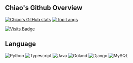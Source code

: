 <!--
**Chiaooo/Chiaooo** is a ✨ _special_ ✨ repository because its `README.md` (this file) appears on your GitHub profile.

Here are some ideas to get you started:

- 🔭 I’m currently working on ...
- 🌱 I’m currently learning ...
- 👯 I’m looking to collaborate on ...
- 🤔 I’m looking for help with ...
- 💬 Ask me about ...
- 📫 How to reach me: ...
- 😄 Pronouns: ...
- ⚡ Fun fact: ...
-->
## Chiao's Github Overview
[![Chiao's GitHub stats](https://github-readme-stats.vercel.app/api?username=Chiaooo&theme=vue-dark&count_private=true)](https://github.com/anuraghazra/github-readme-stats)
[![Top Langs](https://github-readme-stats.vercel.app/api/top-langs/?username=Chiaooo&theme=vue-dark&count_private=true&layout=compact&card_width=250)](https://github.com/anuraghazra/github-readme-stats)  

[![Visits Badge](https://badges.pufler.dev/visits/Chiaooo/SchoolHomeworks)](https://badges.pufler.dev)
  
## Language
![Python](http://img.shields.io/badge/-Python-3776AB?style=for-the-badge&logo=python&logoColor=ffff4a) 
![Typescript](http://img.shields.io/badge/-Typescript-CC342D?style=for-the-badge&logo=Typescript&logoColor=ffe8e8)
![Java](http://img.shields.io/badge/-Java-007396?style=for-the-badge&logo=java&logoColor=ffffff)
![Goland](http://img.shields.io/badge/-Golang-6DB33F?style=for-the-badge&logo=Goland&logoColor=ffffff)
![Django](https://img.shields.io/badge/-Django-192133?style=for-the-badge&logo=Django&logoColor=ffffff)
![MySQL](https://img.shields.io/badge/-MySQL-3564AF?style=for-the-badge&logo=mysql&logoColor=white)
